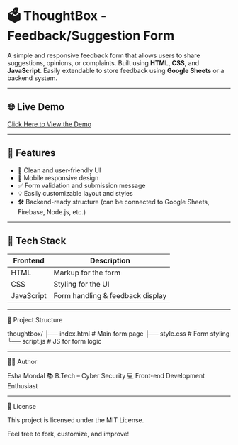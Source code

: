 # 🗳️ ThoughtBox - Feedback/Suggestion Form

A simple and responsive feedback form that allows users to share suggestions, opinions, or complaints. Built using **HTML**, **CSS**, and **JavaScript**. Easily extendable to store feedback using **Google Sheets** or a backend system.

---

## 🌐 Live Demo

[Click Here to View the Demo](#)

---

## 📌 Features

- 📄 Clean and user-friendly UI
- 📱 Mobile responsive design
- ✅ Form validation and submission message
- 💡 Easily customizable layout and styles
- 🛠️ Backend-ready structure (can be connected to Google Sheets, Firebase, Node.js, etc.)

---

## 🧩 Tech Stack

| Frontend | Description           |
|----------|-----------------------|
| HTML     | Markup for the form   |
| CSS      | Styling for the UI    |
| JavaScript | Form handling & feedback display |


---

📂 Project Structure

thoughtbox/
├── index.html       # Main form page
├── style.css        # Form styling
└── script.js        # JS for form logic

---

🧑‍💻 Author

Esha Mondal
📚 B.Tech – Cyber Security
💻 Front-end Development Enthusiast

---

📄 License

This project is licensed under the MIT License.

Feel free to fork, customize, and improve!
